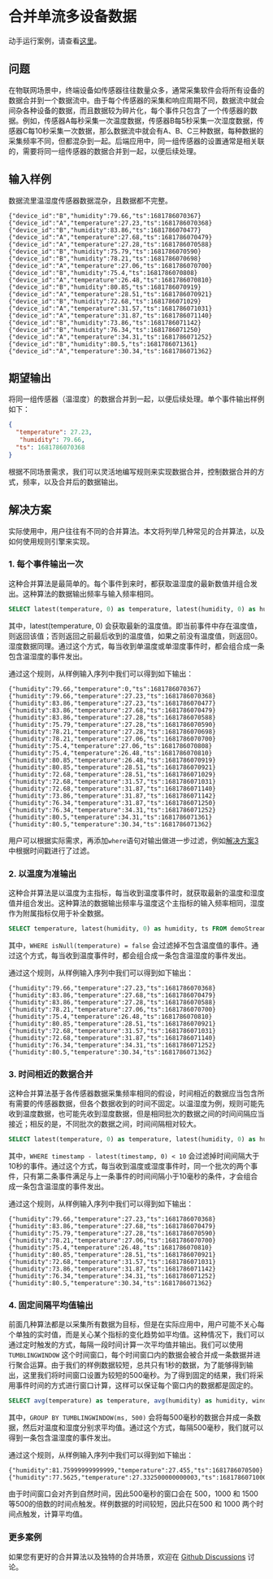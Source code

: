 # 合并单流多设备数据

动手运行案例，请查看[这里](../howto.md)。

## 问题

在物联网场景中，终端设备如传感器往往数量众多，通常采集软件会将所有设备的数据合并到一个数据流中。由于每个传感器的采集和响应周期不同，数据流中就会间杂各种设备的数据，而且数据较为碎片化，每个事件只包含了一个传感器的数据。例如，传感器A每秒采集一次温度数据，传感器B每5秒采集一次湿度数据，传感器C每10秒采集一次数据，那么数据流中就会有A、B、C三种数据，每种数据的采集频率不同，但都混杂到一起。后端应用中，同一组传感器的设置通常是相关联的，需要将同一组传感器的数据合并到一起，以便后续处理。

## 输入样例

数据流里温湿度传感器数据混杂，且数据都不完整。

```
{"device_id":"B","humidity":79.66,"ts":1681786070367}
{"device_id":"A","temperature":27.23,"ts":1681786070368}
{"device_id":"B","humidity":83.86,"ts":1681786070477}
{"device_id":"A","temperature":27.68,"ts":1681786070479}
{"device_id":"A","temperature":27.28,"ts":1681786070588}
{"device_id":"B","humidity":75.79,"ts":1681786070590}
{"device_id":"B","humidity":78.21,"ts":1681786070698}
{"device_id":"A","temperature":27.06,"ts":1681786070700}
{"device_id":"B","humidity":75.4,"ts":1681786070808}
{"device_id":"A","temperature":26.48,"ts":1681786070810}
{"device_id":"B","humidity":80.85,"ts":1681786070919}
{"device_id":"A","temperature":28.51,"ts":1681786070921}
{"device_id":"B","humidity":72.68,"ts":1681786071029}
{"device_id":"A","temperature":31.57,"ts":1681786071031}
{"device_id":"A","temperature":31.87,"ts":1681786071140}
{"device_id":"B","humidity":73.86,"ts":1681786071142}
{"device_id":"B","humidity":76.34,"ts":1681786071250}
{"device_id":"A","temperature":34.31,"ts":1681786071252}
{"device_id":"B","humidity":80.5,"ts":1681786071361}
{"device_id":"A","temperature":30.34,"ts":1681786071362}
```

## 期望输出

将同一组传感器（温湿度）的数据合并到一起，以便后续处理。单个事件输出样例如下：

```json
{
  "temperature": 27.23,
   "humidity": 79.66,
  "ts": 1681786070368
}
```

根据不同场景需求，我们可以灵活地编写规则来实现数据合并，控制数据合并的方式，频率，以及合并后的数据输出。

## 解决方案

实际使用中，用户往往有不同的合并算法。本文将列举几种常见的合并算法，以及如何使用规则引擎来实现。

### 1. 每个事件输出一次

这种合并算法是最简单的。每个事件到来时，都获取温湿度的最新数值并组合发出。这种算法的数据输出频率与输入频率相同。

```SQL
SELECT latest(temperature, 0) as temperature, latest(humidity, 0) as humidity, ts FROM demoStream
```

其中，latest(temperature, 0) 会获取最新的温度值。即当前事件中存在温度值，则返回该值；否则返回之前最后收到的温度值，如果之前没有温度值，则返回0。湿度数据同理。通过这个方式，每当收到单温度或单湿度事件时，都会组合成一条包含温湿度的事件发出。

通过这个规则，从样例输入序列中我们可以得到如下输出：

```
{"humidity":79.66,"temperature":0,"ts":1681786070367}
{"humidity":79.66,"temperature":27.23,"ts":1681786070368}
{"humidity":83.86,"temperature":27.23,"ts":1681786070477}
{"humidity":83.86,"temperature":27.68,"ts":1681786070479}
{"humidity":83.86,"temperature":27.28,"ts":1681786070588}
{"humidity":75.79,"temperature":27.28,"ts":1681786070590}
{"humidity":78.21,"temperature":27.28,"ts":1681786070698}
{"humidity":78.21,"temperature":27.06,"ts":1681786070700}
{"humidity":75.4,"temperature":27.06,"ts":1681786070808}
{"humidity":75.4,"temperature":26.48,"ts":1681786070810}
{"humidity":80.85,"temperature":26.48,"ts":1681786070919}
{"humidity":80.85,"temperature":28.51,"ts":1681786070921}
{"humidity":72.68,"temperature":28.51,"ts":1681786071029}
{"humidity":72.68,"temperature":31.57,"ts":1681786071031}
{"humidity":72.68,"temperature":31.87,"ts":1681786071140}
{"humidity":73.86,"temperature":31.87,"ts":1681786071142}
{"humidity":76.34,"temperature":31.87,"ts":1681786071250}
{"humidity":76.34,"temperature":34.31,"ts":1681786071252}
{"humidity":80.5,"temperature":34.31,"ts":1681786071361}
{"humidity":80.5,"temperature":30.34,"ts":1681786071362}
```

用户可以根据实际需求，再添加`where`语句对输出做进一步过滤，例如[解决方案3](#3-时间相近的数据合并)中根据时间戳进行了过滤。

### 2. 以温度为准输出

这种合并算法是以温度为主指标，每当收到温度事件时，就获取最新的温度和湿度值并组合发出。这种算法的数据输出频率与温度这个主指标的输入频率相同，湿度作为附属指标仅用于补全数据。

```SQL
SELECT temperature, latest(humidity, 0) as humidity, ts FROM demoStream WHERE isNull(temperature) = false
```

其中，`WHERE isNull(temperature) = false` 会过滤掉不包含温度值的事件。通过这个方式，每当收到温度事件时，都会组合成一条包含温湿度的事件发出。

通过这个规则，从样例输入序列中我们可以得到如下输出：

```
{"humidity":79.66,"temperature":27.23,"ts":1681786070368}
{"humidity":83.86,"temperature":27.68,"ts":1681786070479}
{"humidity":83.86,"temperature":27.28,"ts":1681786070588}
{"humidity":78.21,"temperature":27.06,"ts":1681786070700}
{"humidity":75.4,"temperature":26.48,"ts":1681786070810}
{"humidity":80.85,"temperature":28.51,"ts":1681786070921}
{"humidity":72.68,"temperature":31.57,"ts":1681786071031}
{"humidity":72.68,"temperature":31.87,"ts":1681786071140}
{"humidity":76.34,"temperature":34.31,"ts":1681786071252}
{"humidity":80.5,"temperature":30.34,"ts":1681786071362}
```

### 3. 时间相近的数据合并

这种合并算法基于各传感器数据采集频率相同的假设，时间相近的数据应当包含所有需要的传感器数据，但各个数据收到的时间不固定。以温湿度为例，规则可能先收到温度数据，也可能先收到湿度数据，但是相同批次的数据之间的时间间隔应当接近；相反的是，不同批次的数据之间，时间间隔相对较大。 

```SQL
SELECT latest(temperature, 0) as temperature, latest(humidity, 0) as humidity, ts FROM demoStream WHERE ts - lag(ts) < 10
```

其中，`WHERE timestamp - latest(timestamp, 0) < 10` 会过滤掉时间间隔大于10秒的事件。通过这个方式，每当收到温度或湿度事件时，同一个批次的两个事件，只有第二条事件满足与上一条事件的时间间隔小于10毫秒的条件，才会组合成一条包含温湿度的事件发出。

通过这个规则，从样例输入序列中我们可以得到如下输出：

```
{"humidity":79.66,"temperature":27.23,"ts":1681786070368}
{"humidity":83.86,"temperature":27.68,"ts":1681786070479}
{"humidity":75.79,"temperature":27.28,"ts":1681786070590}
{"humidity":78.21,"temperature":27.06,"ts":1681786070700}
{"humidity":75.4,"temperature":26.48,"ts":1681786070810}
{"humidity":80.85,"temperature":28.51,"ts":1681786070921}
{"humidity":72.68,"temperature":31.57,"ts":1681786071031}
{"humidity":73.86,"temperature":31.87,"ts":1681786071142}
{"humidity":76.34,"temperature":34.31,"ts":1681786071252}
{"humidity":80.5,"temperature":30.34,"ts":1681786071362}
```

### 4. 固定间隔平均值输出

前面几种算法都是以采集所有数据为目标，但是在实际应用中，用户可能不关心每个单独的实时值，而是关心某个指标的变化趋势如平均值。这种情况下，我们可以通过定时触发的方式，每隔一段时间计算一次平均值并输出。我们可以使用 `TUMBLINGWINDOW` 这个时间窗口，每个时间窗口内的数据会被合并成一条数据并进行聚合运算。由于我们的样例数据较短，总共只有1秒的数据，为了能够得到输出，这里我们将时间窗口设置为较短的500毫秒。为了得到固定的结果，我们将采用事件时间的方式进行窗口计算，这样可以保证每个窗口内的数据都是固定的。

```SQL
SELECT avg(temperature) as temperature, avg(humidity) as humidity, window_end() as ts FROM demoStream GROUP BY TUMBLINGWINDOW(ms, 500)
```

其中，`GROUP BY TUMBLINGWINDOW(ms, 500)` 会将每500毫秒的数据合并成一条数据，然后对温度和湿度分别求平均值。通过这个方式，每隔500毫秒，我们就可以得到一条包含温湿度的事件发出。

通过这个规则，从样例输入序列中我们可以得到如下输出：

```
{"humidity":81.75999999999999,"temperature":27.455,"ts":1681786070500}
{"humidity":77.5625,"temperature":27.332500000000003,"ts":1681786071000}
```

由于时间窗口会对齐到自然时间，因此500毫秒的窗口会在 500，1000 和 1500 等500的倍数的时间点触发。样例数据的时间较短，因此只在500 和 1000 两个时间点触发，计算平均值。

### 更多案例

如果您有更好的合并算法以及独特的合并场景，欢迎在 [Github Discussions](https://github.com/lf-edge/ekuiper/discussions/categories/use-case) 讨论。